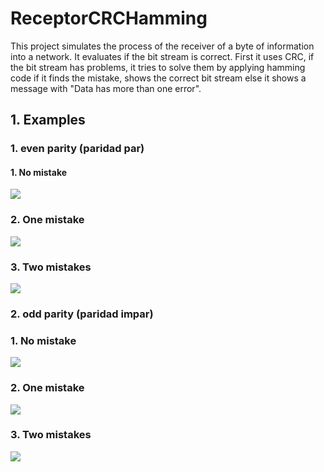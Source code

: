 # ReceptorCRCHamming
This project simulates the process of the receiver of a byte of information into a network. It evaluates if the bit stream is correct. First it uses CRC, if the bit stream has problems, it tries to solve them by applying hamming code if it finds the mistake, shows the correct bit stream else it shows a message with "Data has more than one error".
 ## 1. Examples
 ### 1.   even parity (paridad par)

 #### 1. No mistake
 ![](imagenes/ejemplo1_r.jpg)
 ### 2. One mistake
 ![](imagenes/ejemplo1_2_r.jpg)
 ### 3. Two mistakes
 ![](imagenes/ejemplo1_3_r.jpg)

 ### 2.   odd parity (paridad impar)
 ### 1. No mistake
 ![](imagenes/ejemplo2_r.jpg)
 ### 2. One mistake
 ![](imagenes/ejemplo2_2_r.jpg)
 ### 3. Two mistakes
 ![](imagenes/ejemplo2_3_r.jpg)